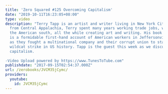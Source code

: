 ```yaml
---
title: 'Zero Squared #125 Overcoming Capitalism'
date: "2019-10-11T16:23:05+08:00"
type: video
description: "Terry Tapp is an artist and writer living in New York City. Originally
  from Central Appalachia, Terry spent many years working trade jobs, wandering through
  the American south, all the while creating art and writing. His book A Serf’s Journal
  is a formidable first-hand account of American workers in Jeffersonville, Indiana,
  as they fought a multinational company and their corrupt union to stage the longest
  wildcat strike in US history. Tapp is the guest this week as we discuss overcoming
  capitalism.  -Video Upload powered by https://www.TunesToTube.com"
publishdate: "2017-09-15T02:54:37.000Z"
url: /zerobooks/JVCM35jCymc/
providers:
  youtube:
    id: JVCM35jCymc
---
```

